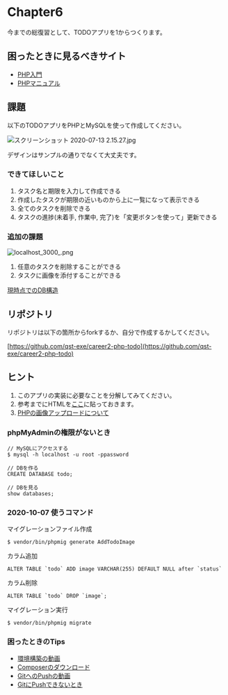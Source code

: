 # Chapter6

今までの総復習として、TODOアプリを1からつくります。

## 困ったときに見るべきサイト

- [PHP入門](https://www.javadrive.jp/php/)
- [PHPマニュアル](https://www.php.net/manual/ja/index.php)

## 課題

以下のTODOアプリをPHPとMySQLを使って作成してください。

![スクリーンショット 2020-07-13 2.15.27.jpg](https://qiita-image-store.s3.ap-northeast-1.amazonaws.com/0/36927/fafe9e39-16b5-c872-d281-099d1c5cf2e0.jpeg "スクリーンショット 2020-07-13 2.15.27.jpg")

デザインはサンプルの通りでなくて大丈夫です。

### できてほしいこと

1. タスク名と期限を入力して作成できる
1. 作成したタスクが期限の近いものから上に一覧になって表示できる
1. 全てのタスクを削除できる
1. タスクの進捗(未着手, 作業中, 完了)を「変更ボタンを使って」更新できる

### 追加の課題

![localhost_3000_.png](https://qiita-image-store.s3.ap-northeast-1.amazonaws.com/0/36927/61f2a570-7f36-e473-601e-eaf09f7a5936.png "localhost_3000_.png")

1. 任意のタスクを削除することができる
1. タスクに画像を添付することができる

[現時点でのDB構造](https://docs.google.com/spreadsheets/d/1nBeaj9TKSgdsaentfXHGfnfgchWSK7y1221q8K3OOfY/edit#gid=0)

## リポジトリ

リポジトリは以下の箇所からforkするか、自分で作成するかしてください。

[https://github.com/qst-exe/career2-php-todo](https://github.com/qst-exe/career2-php-todo)


## ヒント

1. このアプリの実装に必要なことを分解してみてください。
1. 参考までにHTMLを[ここ](https://raw.githubusercontent.com/qst-exe/career2-php/master/chapter6/sample.html)に貼っておきます。
1. [PHPの画像アップロードについて](https://qiita.com/icelandnono/items/b6b3c06124d273f28673)

### phpMyAdminの権限がないとき

```
// MySQLにアクセスする
$ mysql -h localhost -u root -ppassword

// DBを作る
CREATE DATABASE todo;

// DBを見る
show databases;
```

### 2020-10-07 使うコマンド

マイグレーションファイル作成

```
$ vendor/bin/phpmig generate AddTodoImage
```

カラム追加

```
ALTER TABLE `todo` ADD image VARCHAR(255) DEFAULT NULL after `status`
```

カラム削除
```
ALTER TABLE `todo` DROP `image`;
```

マイグレーション実行
```
$ vendor/bin/phpmig migrate
```

### 困ったときのTips

- [環境構築の動画](https://youtu.be/XwtassK4Q4I)
- [Composerのダウンロード](https://youtu.be/tdFiUL4o_5g)
- [GitへのPushの動画](https://youtu.be/NNjIwnCVsCg)
- [GitにPushできないとき](https://wak-tech.com/archives/933)
